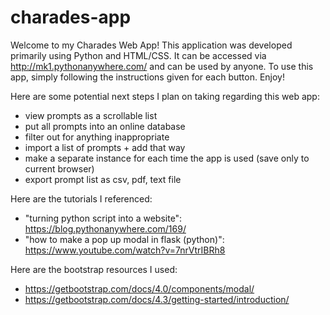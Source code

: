 # charades-app

Welcome to my Charades Web App! This application was developed primarily using Python and HTML/CSS. It can be accessed via http://mk1.pythonanywhere.com/ and can be used by anyone. To use this app, simply following the instructions given for each button. Enjoy!

Here are some potential next steps I plan on taking regarding this web app:
  - view prompts as a scrollable list 
  - put all prompts into an online database
  - filter out for anything inappropriate
  - import a list of prompts + add that way
  - make a separate instance for each time the app is used (save only to current browser)
  - export prompt list as csv, pdf, text file
  
Here are the tutorials I referenced:
  - "turning python script into a website": https://blog.pythonanywhere.com/169/
  - "how to make a pop up modal in flask (python)": https://www.youtube.com/watch?v=7nrVtrIBRh8

Here are the bootstrap resources I used:
  - https://getbootstrap.com/docs/4.0/components/modal/
  - https://getbootstrap.com/docs/4.3/getting-started/introduction/
